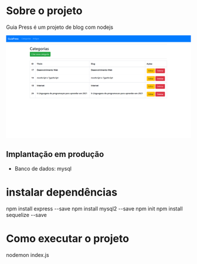 # Sobre o projeto

Guia Press é um projeto de blog com nodejs 

<img src="public/2.png"/>


## Implantação em produção
- Banco de dados: mysql

# instalar dependências
npm install express --save
npm install mysql2 --save
npm init
npm install sequelize --save

# Como executar o projeto
nodemon index.js

